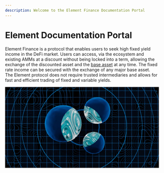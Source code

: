 ```yaml
---
description: Welcome to the Element Finance Documentation Portal
---
```


# Element Documentation Portal

Element Finance is a protocol that enables users to seek high fixed yield income in the DeFi market. Users can access, via the ecosystem and existing AMMs at a discount without being locked into a term, allowing the exchange of the discounted asset and the [base asset](https://github.com/element-fi/construction-paper/blob/3e60e1bcd6276ec2dcd8888abb5423c37f4f9282/Construction-Paper.md#14-glossary-definitions) at any time. The fixed rate income can be secured with the exchange of any major base asset. The Element protocol does not require trusted intermediaries and allows for fast and efficient trading of fixed and variable yields.

![](.gitbook/assets/photo_2021-05-18-09.20.18.jpeg)


